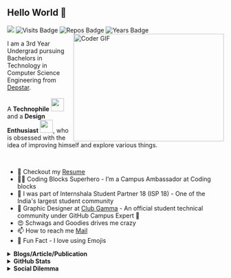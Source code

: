 ## Hello World :wave:

<!--

- 🔭 I’m currently working on ...<br>
- 🌱 I’m currently learning ...<br>
- 👯 I’m looking to collaborate on ...<br>
- 🤔 I’m looking for help with ...<br>
- 💬 Ask me about ...<br>
- 📫 How to reach me: ...<br>
- 😄 Pronouns: ...<br>
- ⚡ Fun fact: ...<br>

![Rudra's github stats](https://github-readme-stats.vercel.app/api?username=rudrabarad&count_private=true&prs_private=true&show_icons=true)
&count_private=true
&theme=graywhite
&hide=contribs,prs
&show_icons=true
&hide_border=true
-->

![](https://komarev.com/ghpvc/?username=rudrabarad&color=red&style=flat)
![Visits Badge](https://badges.pufler.dev/visits/rudrabarad/rudrabarad/?color=red)
![Repos Badge](https://badges.pufler.dev/repos/rudrabarad/?color=red)
![Years Badge](https://badges.pufler.dev/years/rudrabarad/?color=red)
<img align="right" alt="Coder GIF" height=250 width=350 src="https://thumbs.gfycat.com/EvilNextDevilfish-small.gif" />

I am a 3rd Year Undergrad pursuing Bachelors in Technology in Computer Science Engineering from [Depstar](https://www.charusat.ac.in/depstar/). <br><br>
A **Technophile** <img src="https://github.com/rudrabarad/rudrabarad/blob/master/Assets/Developer.gif" width="30px"> and a **Design Enthusiast** <img src="https://github.com/rudrabarad/rudrabarad/blob/master/Assets/Designer.gif" width="30px">, who is obsessed with the idea of improving himself and explore various things.

<br>

- 📝 Checkout my [Resume](https://www.linkedin.com/in/rudra-barad/detail/overlay-view/urn:li:fsd_profileTreasuryMedia:(ACoAACkO-vABEj6JcpY1uAJk4qCpWXLEgikmP-Y,1586590736504)/)
- :superhero_man: Coding Blocks Superhero - I’m a Campus Ambassador at Coding blocks
- :blue_heart: I was part of Internshala Student Partner 18 (ISP 18) - One of the India's largest student community
- :art: Graphic Designer at [Club Gamma](https://www.instagram.com/club_gamma/) - An official student technical community under GitHub Campus Expert :triangular_flag_on_post:
- :heart_eyes: Schwags and Goodies drives me crazy
- 📫 How to reach me [Mail](mailto:rudra.barad@gmail.com)
- :sparkling_heart: Fun Fact - I love using Emojis 

<details>	
  <summary><b>Blogs/Article/Publication</b></summary><br>

  [![](https://img.shields.io/badge/GFG-How_to_Install_Oracle_Database_11g_on_Windows-%231DBF73.svg?&style=flat&logoColor=white)](https://www.geeksforgeeks.org/how-to-install-oracle-database-11g-on-windows/)
  [![](https://img.shields.io/badge/Medium-GitHub_CLI_is_out_of_Beta-%23ffffff.svg?&style=flat&logoColor=white)](https://medium.com/@rudra.barad/github-cli-is-out-of-beta-b610470fdef6)
</details>

<details>	
  <summary><b>GitHub Stats</b></summary>
<img alt="" src="https://github-readme-stats.vercel.app/api?username=rudrabarad&count_private=true&show_icons=truehow_icons=true&hide_border=true" /> <br>
Some Advance Stats about my GitHub Profile - https://gitstats.me/rudrabarad<br>
My 2020 GitHub Skyline                    - https://skyline.github.com/rudrabarad/2020 <br>
My 2021 GitHub Skyline                    - https://skyline.github.com/rudrabarad/2021
  
</details>

<details>	
  <summary><b>Social Dilemma</b></summary><br>
<div align="center">
  
[![badge](https://img.shields.io/endpoint?url=https://gist.githubusercontent.com/rudrabarad/4899e2df2a3f1a5d388f6436db0059b3/raw/rb-linkedin.json)](https://www.linkedin.com/in/rudra-barad/)
[![badge](https://img.shields.io/endpoint?url=https://gist.githubusercontent.com/rudrabarad/22ffb599db68f29237c43543b6016104/raw/rb-behance.json)](https://www.behance.net/rudrabarad)
[![badge](https://img.shields.io/endpoint?url=https://gist.githubusercontent.com/rudrabarad/5014864231f6045feea2d85de68c6e06/raw/rb-twitter.json)](https://twitter.com/rudraabarad)
[![badge](https://img.shields.io/endpoint?url=https://gist.githubusercontent.com/rudrabarad/0c38789d5ee493a224f702bdbb98bb7f/raw/rb-telegram.json)](https://t.me/curiorimor)<br>
[![badge](https://img.shields.io/endpoint?url=https://gist.githubusercontent.com/rudrabarad/9e8ae701031c85c83b1d85b6de850745/raw/rb-gfg.json)](https://www.geeksforgeeks.org/how-to-install-oracle-database-11g-on-windows/)
[![badge](https://img.shields.io/endpoint?url=https://gist.githubusercontent.com/rudrabarad/d8d66e82cba5f63d802615a10faa6ad4/raw/rb-qwiklabs.json)](https://www.qwiklabs.com/public_profiles/d245c664-8a5e-4ad9-9f5e-f702f4c3ec76)
[![badge](https://img.shields.io/endpoint?url=https://gist.githubusercontent.com/rudrabarad/8a9dc71fa29900ce585566c88f2c49ad/raw/rb-quora.json)](https://www.quora.com/profile/Rudra-Barad)<br>
[![badge](https://img.shields.io/endpoint?url=https://gist.githubusercontent.com/rudrabarad/9c69be885f4bb6e55765ab00781ac64a/raw/rb-spotify.json)](https://open.spotify.com/user/yvhp6hur3d0vmvz41z7q0mkdu?si=V3Tm49D7SEOJpEv1-5sZNg)
[![badge](https://img.shields.io/endpoint?url=https://gist.githubusercontent.com/rudrabarad/f6bcdb44d74b10141992756ae2f10c37/raw/rb-strava.json)](https://www.strava.com/athletes/20643202)
[![badge](https://img.shields.io/endpoint?url=https://gist.githubusercontent.com/rudrabarad/0f7d9a39bbee15a32d1182669b359dd1/raw/rb-instagram.json)](https://www.instagram.com/rudra.barad/)<br>
[![badge](https://img.shields.io/endpoint?url=https://gist.githubusercontent.com/rudrabarad/0271c6b52cf9112891991d0c06e6999a/raw/rb-github.json)](https://github.com/rudrabarad)
[![badge](https://img.shields.io/endpoint?url=https://gist.githubusercontent.com/rudrabarad/b63c4bf218493fdef0059d5eb7d99e07/raw/rb-medium.json)](https://medium.com/@rudra.barad)
<br><br>
<a href="https://github.com/rudrabarad/rudrabarad/issues/new"><img src="https://img.shields.io/badge/Query-Ask_Me_Anything-1DA1F2"/></a>
</div>  
</details>

